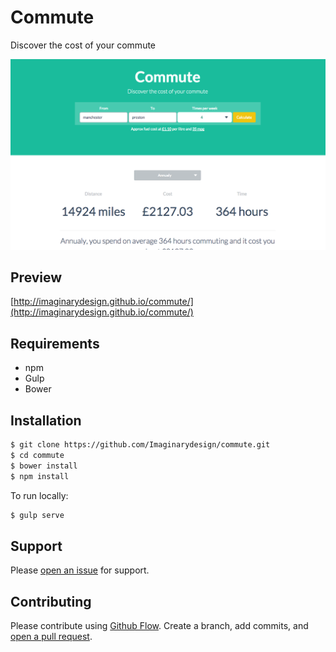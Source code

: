 # Commute

Discover the cost of your commute

![todo](https://github.com/Imaginarydesign/commute/raw/master/image.png)

## Preview

[http://imaginarydesign.github.io/commute/](http://imaginarydesign.github.io/commute/)

## Requirements

- npm
- Gulp
- Bower

## Installation

```sh
$ git clone https://github.com/Imaginarydesign/commute.git
$ cd commute
$ bower install
$ npm install
```
To run locally:

```sh
$ gulp serve
```

## Support

Please [open an issue](https://github.com/Imaginarydesign/commute/issues/new) for support.

## Contributing

Please contribute using [Github Flow](https://guides.github.com/introduction/flow/). Create a branch, add commits, and [open a pull request](https://github.com/Imaginarydesign/commute/compare/).
